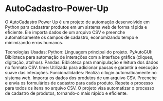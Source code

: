 # AutoCadastro-Power-Up
O AutoCadastro Power Up é um projeto de automação desenvolvido em Python para cadastrar produtos em um sistema web de forma rápida e eficiente. Ele importa dados de um arquivo CSV e preenche automaticamente os campos de cadastro, economizando tempo e minimizando erros humanos.

Tecnologias Usadas:
Python: Linguagem principal do projeto.
PyAutoGUI: Biblioteca para automação de interações com a interface gráfica (cliques, digitação, atalhos).
Pandas: Biblioteca para manipulação e leitura dos dados no formato CSV.
time: Utilizada para adicionar pausas e garantir a execução suave das interações.
Funcionalidades:
Realiza o login automaticamente no sistema web.
Importa os dados dos produtos de um arquivo CSV.
Preenche e envia os formulários de cadastro para cada produto.
Repete o processo para todos os itens no arquivo CSV.
O projeto visa automatizar o processo de cadastro de produtos, tornando-o mais rápido e eficiente.
